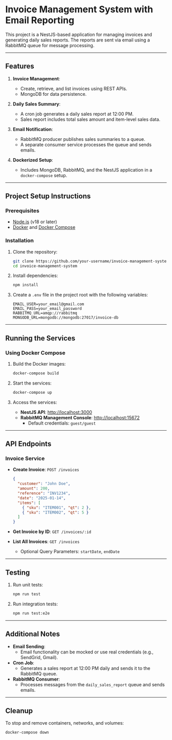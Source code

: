 # Invoice Management System with Email Reporting

This project is a NestJS-based application for managing invoices and generating daily sales reports. The reports are sent via email using a RabbitMQ queue for message processing.

---

## Features

1. **Invoice Management**:

   - Create, retrieve, and list invoices using REST APIs.
   - MongoDB for data persistence.

2. **Daily Sales Summary**:

   - A cron job generates a daily sales report at 12:00 PM.
   - Sales report includes total sales amount and item-level sales data.

3. **Email Notification**:

   - RabbitMQ producer publishes sales summaries to a queue.
   - A separate consumer service processes the queue and sends emails.

4. **Dockerized Setup**:
   - Includes MongoDB, RabbitMQ, and the NestJS application in a `docker-compose` setup.

---

## Project Setup Instructions

### Prerequisites

- [Node.js](https://nodejs.org/) (v18 or later)
- [Docker](https://www.docker.com/) and [Docker Compose](https://docs.docker.com/compose/)

### Installation

1. Clone the repository:

   ```bash
   git clone https://github.com/your-username/invoice-management-system.git
   cd invoice-management-system
   ```

2. Install dependencies:

   ```bash
   npm install
   ```

3. Create a `.env` file in the project root with the following variables:
   ```env
   EMAIL_USER=your_email@gmail.com
   EMAIL_PASS=your_email_password
   RABBITMQ_URL=amqp://rabbitmq
   MONGODB_URL=mongodb://mongodb:27017/invoice-db
   ```

---

## Running the Services

### Using Docker Compose

1. Build the Docker images:

   ```bash
   docker-compose build
   ```

2. Start the services:

   ```bash
   docker-compose up
   ```

3. Access the services:
   - **NestJS API**: [http://localhost:3000](http://localhost:3000)
   - **RabbitMQ Management Console**: [http://localhost:15672](http://localhost:15672)
     - Default credentials: `guest/guest`

---

## API Endpoints

### Invoice Service

- **Create Invoice**: `POST /invoices`

  ```json
  {
    "customer": "John Doe",
    "amount": 200,
    "reference": "INV1234",
    "date": "2025-01-14",
    "items": [
      { "sku": "ITEM001", "qt": 2 },
      { "sku": "ITEM002", "qt": 5 }
    ]
  }
  ```

- **Get Invoice by ID**: `GET /invoices/:id`

- **List All Invoices**: `GET /invoices`
  - Optional Query Parameters: `startDate`, `endDate`

---

## Testing

1. Run unit tests:

   ```bash
   npm run test
   ```

2. Run integration tests:
   ```bash
   npm run test:e2e
   ```

---

## Additional Notes

- **Email Sending**:
  - Email functionality can be mocked or use real credentials (e.g., SendGrid, Gmail).
- **Cron Job**:
  - Generates a sales report at 12:00 PM daily and sends it to the RabbitMQ queue.
- **RabbitMQ Consumer**:
  - Processes messages from the `daily_sales_report` queue and sends emails.

---

## Cleanup

To stop and remove containers, networks, and volumes:

```bash
docker-compose down
```
